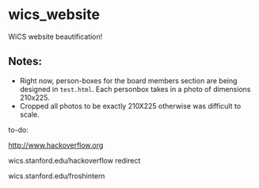 wics_website
============

WiCS website beautification!

Notes:
------
- Right now, person-boxes for the board members section are being designed in `test.html`. Each personbox takes in a photo of dimensions 210x225.
- Cropped all photos to be exactly 210X225 otherwise was difficult to scale. 

to-do:

http://www.hackoverflow.org‏
  
wics.stanford.edu/hackoverflow redirect‏

wics.stanford.edu/froshintern‏
